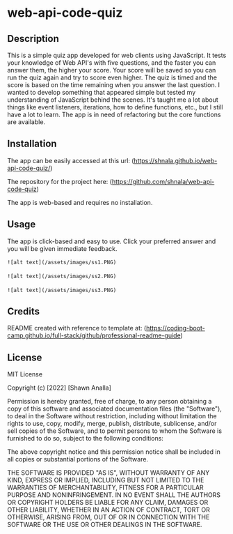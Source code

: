 # web-api-code-quiz

## Description
This is a simple quiz app developed for web clients using JavaScript. It tests your knowledge of Web API's with five questions, and the faster you can answer them, the higher your score. Your score will be saved so you can run the quiz again and try to score even higher. The quiz is timed and the score is based on the time remaining when you answer the last question. I wanted to develop something that appeared simple but tested my understanding of JavaScript behind the scenes. It's taught me a lot about things like event listeners, iterations, how to define functions, etc., but I still have a lot to learn. The app is in need of refactoring but the core functions are available.

## Installation
The app can be easily accessed at this url:
(https://shnala.github.io/web-api-code-quiz/)

The repository for the project here:
(https://github.com/shnala/web-api-code-quiz)

The app is web-based and requires no installation.

## Usage
The app is click-based and easy to use. Click your preferred answer and you will be given immediate feedback.

    ![alt text](/assets/images/ss1.PNG)
 
    ![alt text](/assets/images/ss2.PNG)

    ![alt text](/assets/images/ss3.PNG)

## Credits
README created with reference to template at: (https://coding-boot-camp.github.io/full-stack/github/professional-readme-guide)

## License
MIT License

Copyright (c) [2022] [Shawn Analla]

Permission is hereby granted, free of charge, to any person obtaining a copy
of this software and associated documentation files (the "Software"), to deal
in the Software without restriction, including without limitation the rights
to use, copy, modify, merge, publish, distribute, sublicense, and/or sell
copies of the Software, and to permit persons to whom the Software is
furnished to do so, subject to the following conditions:

The above copyright notice and this permission notice shall be included in all
copies or substantial portions of the Software.

THE SOFTWARE IS PROVIDED "AS IS", WITHOUT WARRANTY OF ANY KIND, EXPRESS OR
IMPLIED, INCLUDING BUT NOT LIMITED TO THE WARRANTIES OF MERCHANTABILITY,
FITNESS FOR A PARTICULAR PURPOSE AND NONINFRINGEMENT. IN NO EVENT SHALL THE
AUTHORS OR COPYRIGHT HOLDERS BE LIABLE FOR ANY CLAIM, DAMAGES OR OTHER
LIABILITY, WHETHER IN AN ACTION OF CONTRACT, TORT OR OTHERWISE, ARISING FROM,
OUT OF OR IN CONNECTION WITH THE SOFTWARE OR THE USE OR OTHER DEALINGS IN THE
SOFTWARE.